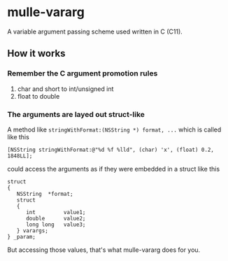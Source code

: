 # mulle-vararg

A variable argument passing scheme used written in C (C11).

## How it works

### Remember the C argument promotion rules

1. char and short to int/unsigned int
2. float to double

### The arguments are layed out struct-like

A method like `stringWithFormat:(NSString *) format, ...`
which is called like this

```
[NSString stringWithFormat:@"%d %f %lld", (char) 'x', (float) 0.2, 1848LL];
```

could access the arguments as if they were embedded in a struct like this

```
struct
{
   NSString  *format;
   struct
   {
      int         value1;
      double      value2;
      long long   value3;
   } varargs;
} _param;
```

But accessing those values, that's what mulle-vararg does for you.
